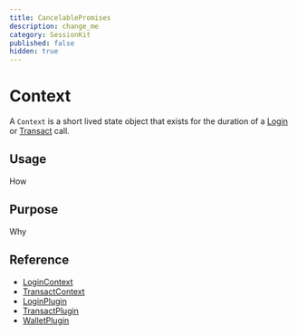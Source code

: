 ```yaml
---
title: CancelablePromises
description: change_me
category: SessionKit
published: false
hidden: true
---
```


# Context

A `Context` is a short lived state object that exists for the duration of a [Login](/docs/sessionkit/login) or [Transact](/docs/sessionkit/transact) call.

## Usage

How

## Purpose

Why

## Reference

- [LoginContext](/docs/sessionkit/login-context)
- [TransactContext](/docs/sessionkit/transact-context)
- [LoginPlugin](/docs/sessionkit/login-plugin)
- [TransactPlugin](/docs/sessionkit/transact-plugin)
- [WalletPlugin](/docs/sessionkit/wallet-plugin)
